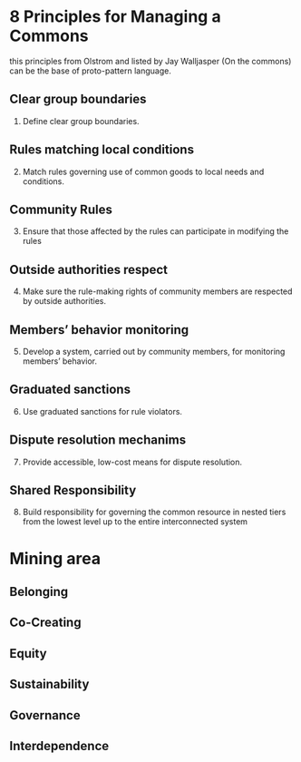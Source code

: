 # 8 Principles for Managing a Commons


this principles from Olstrom and listed by Jay Walljasper (On the commons) can be the base of proto-pattern language.


## Clear group boundaries
1. Define clear group boundaries.

## Rules matching local conditions

2. Match rules governing use of common goods to local needs and conditions.

## Community Rules 

3. Ensure that those affected by the rules can participate in modifying the rules

## Outside authorities respect

4. Make sure the rule-making rights of community members are respected by outside authorities.

## Members’ behavior monitoring

5. Develop a system, carried out by community members, for monitoring members’ behavior.

## Graduated sanctions

6. Use graduated sanctions for rule violators.

## Dispute resolution mechanims

7. Provide accessible, low-cost means for dispute resolution.

## Shared Responsibility

8. Build responsibility for governing the common resource in nested tiers from the lowest level up to the
entire interconnected system

# Mining area

## Belonging

## Co-Creating

## Equity

## Sustainability

## Governance

## Interdependence
